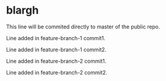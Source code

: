 # blargh

This line will be commited directly to master of the public repo.

Line added in feature-branch-1 commit1.

Line added in feature-branch-1 commit2.

Line added in feature-branch-2 commit1.

Line added in feature-branch-2 commit2.

